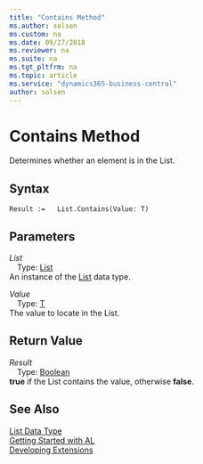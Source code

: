```yaml
---
title: "Contains Method"
ms.author: solsen
ms.custom: na
ms.date: 09/27/2018
ms.reviewer: na
ms.suite: na
ms.tgt_pltfrm: na
ms.topic: article
ms.service: "dynamics365-business-central"
author: solsen
---
```

[//]: # (START>DO_NOT_EDIT)
[//]: # (IMPORTANT:Do not edit any of the content between here and the END>DO_NOT_EDIT.)
[//]: # (Any modifications should be made in the .resx files in the ModernDev repo.)
# Contains Method
Determines whether an element is in the List.

## Syntax
```
Result :=   List.Contains(Value: T)
```
## Parameters
*List*  
&emsp;Type: [List](list-data-type.md)  
An instance of the [List](list-data-type.md) data type.  

*Value*  
&emsp;Type: [T](list-data-type.md)  
The value to locate in the List.  


## Return Value
*Result*  
&emsp;Type: [Boolean](boolean-data-type.md)  
**true** if the List contains the value, otherwise **false**.  


[//]: # (IMPORTANT: END>DO_NOT_EDIT)
## See Also
[List Data Type](list-data-type.md)  
[Getting Started with AL](../devenv-get-started.md)  
[Developing Extensions](../devenv-dev-overview.md)